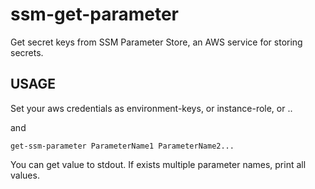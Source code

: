 ssm-get-parameter
=================

Get secret keys from SSM Parameter Store, an AWS service for storing secrets.


USAGE
-----

Set your aws credentials as environment-keys, or instance-role, or ..

and

```
get-ssm-parameter ParameterName1 ParameterName2...
```

You can get value to stdout.
If exists multiple parameter names, print all values.

